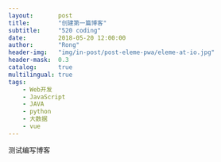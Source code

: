 ```yaml
---
layout:       post
title:        "创建第一篇博客"
subtitle:     "520 coding"
date:         2018-05-20 12:00:00
author:       "Rong"
header-img:   "img/in-post/post-eleme-pwa/eleme-at-io.jpg"
header-mask:  0.3
catalog:      true
multilingual: true
tags:
    - Web开发
    - JavaScript
    - JAVA
    - python
    - 大数据
    - vue
---
```


测试编写博客
